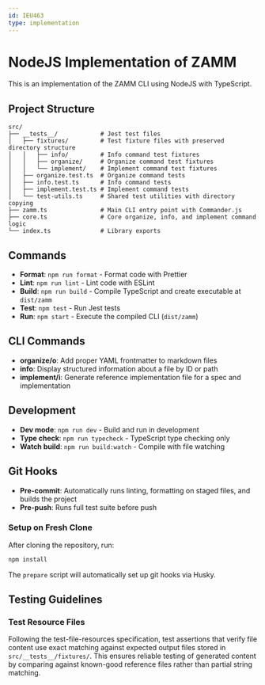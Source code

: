 ```yaml
---
id: IEU463
type: implementation
---
```


# NodeJS Implementation of ZAMM

This is an implementation of the ZAMM CLI using NodeJS with TypeScript.

## Project Structure

```
src/
├── __tests__/            # Jest test files
│   ├── fixtures/         # Test fixture files with preserved directory structure
│   │   ├── info/         # Info command test fixtures
│   │   ├── organize/     # Organize command test fixtures
│   │   └── implement/    # Implement command test fixtures
│   ├── organize.test.ts  # Organize command tests
│   ├── info.test.ts      # Info command tests
│   ├── implement.test.ts # Implement command tests
│   └── test-utils.ts     # Shared test utilities with directory copying
├── zamm.ts               # Main CLI entry point with Commander.js
├── core.ts               # Core organize, info, and implement command logic
└── index.ts              # Library exports
```

## Commands

- **Format**: `npm run format` - Format code with Prettier
- **Lint**: `npm run lint` - Lint code with ESLint
- **Build**: `npm run build` - Compile TypeScript and create executable at `dist/zamm`
- **Test**: `npm test` - Run Jest tests
- **Run**: `npm start` - Execute the compiled CLI (`dist/zamm`)

## CLI Commands

- **organize/o**: Add proper YAML frontmatter to markdown files
- **info**: Display structured information about a file by ID or path
- **implement/i**: Generate reference implementation file for a spec and implementation

## Development

- **Dev mode**: `npm run dev` - Build and run in development
- **Type check**: `npm run typecheck` - TypeScript type checking only
- **Watch build**: `npm run build:watch` - Compile with file watching

## Git Hooks

- **Pre-commit**: Automatically runs linting, formatting on staged files, and builds the project
- **Pre-push**: Runs full test suite before push

### Setup on Fresh Clone

After cloning the repository, run:

```bash
npm install
```

The `prepare` script will automatically set up git hooks via Husky.

## Testing Guidelines

### Test Resource Files

Following the test-file-resources specification, test assertions that verify file content use exact matching against expected output files stored in `src/__tests__/fixtures/`. This ensures reliable testing of generated content by comparing against known-good reference files rather than partial string matching.
